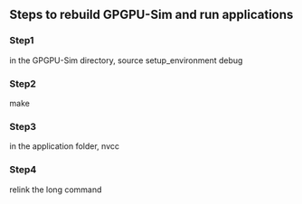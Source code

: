 ##	Steps to rebuild GPGPU-Sim and run applications

###		Step1

in the GPGPU-Sim directory, source setup_environment debug

###	Step2

make

###	Step3

in the application folder, nvcc

###	Step4

relink the long command
